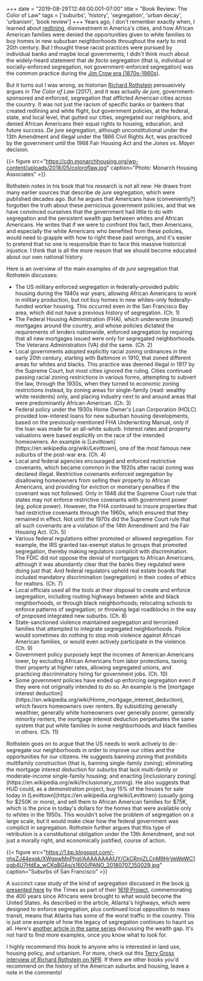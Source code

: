 +++
date = "2019-08-29T12:46:00.001-07:00"
title = "Book Review: The Color of Law"
tags = ['suburbs', 'history', 'segregation', 'urban decay', 'urbanism', 'book review']
+++
Years ago, I don't remember exactly when, I learned about [redlining](https://en.wikipedia.org/wiki/Redlining), disinvestment in America's cities, and how African American families were denied the opportunities given to white families to buy homes in new suburban neighborhoods throughout the early to mid 20th century.  But I thought these racist practices were pursued by individual banks and maybe local governments; I didn't think much about the widely-heard statement that *de facto* segregation (that is, individual or socially-enforced segregation, not government-enforced segregation) was the common practice during the [Jim Crow era (1870s-1960s)](https://en.wikipedia.org/wiki/Jim_Crow_laws). 

But it turns out I was wrong, as historian [Richard Rothstein](https://en.wikipedia.org/wiki/Richard_Rothstein) persuasively argues in *The Color of Law* (2017), and it was actually *de jure*, government-sponsored and enforced, segregation that afflicted American cities across the country.  It was not just the racism of specific banks or bankers that created redlining and white flight, but government policies, at the federal, state, and local level, that gutted our cities, segregated our neighbors, and denied African Americans their equal rights to housing, education, and future success.  *De jure* segregation, although unconstitutional under the 13th Amendment and illegal under the 1866 Civil Rights Act, was practiced by the government until the 1968 Fair Housing Act and the *Jones vs. Mayer* decision.

{{< figure src="https://cdn.monarchhousing.org/wp-content/uploads/2018/05/coloroflaw.jpg" caption="Photo: Monarch Housing Associates" >}}

Rothstein notes in his book that his research is not all new:  He draws from many earlier sources that describe *de jure* segregation, which were published decades ago.  But he argues that Americans have (conveniently?) forgotten the truth about these pernicious government policies, and that we have convinced ourselves that the government had little to do with segregation and the persistent wealth gap between whites and African Americans.  He writes that if we were to confront this fact, then Americans, and especially the white Americans who benefited from these policies, would need to grapple with how to right these past wrongs, and it's easier to pretend that no one is responsible than to face this massive historical injustice.  I think that is all the more reason that we should become educated about our own national history.

Here is an overview of the main examples of *de jure* segregation that Rothstein discusses:

<ul style="text-align: left;"><li>The US military enforced segregation in federally-provided public housing during the 1940s war years, allowing African Americans to work in military production, but not buy homes in new whites-only federally-funded worker housing.  This occurred even in the San Francisco Bay area, which did not have a previous history of segregation. (Ch. 1)</li><li>The Federal Housing Administration (FHA), which underwrote (insured) mortgages around the country, and whose policies dictated the requirements of lenders nationwide, enforced segregation by requiring that all new mortgages issued were only for segregated neighborhoods.  The Veterans Administration (VA) did the same. (Ch. 2)</li><li>Local governments adopted explicitly racial zoning ordinances in the early 20th century, starting with Baltimore in 1910, that zoned different areas for whites and blacks.  This practice was deemed illegal in 1917 by the Supreme Court, but most cities ignored the ruling.  Cities continued passing racial zoning restrictions in various forms, attempting to subvert the law, through the 1930s, when they turned to economic zoning restrictions instead, by zoning areas for single-family (read: wealthy white residents) only, and placing industry next to and around areas that were predominantly African-American. (Ch. 3)</li><li>Federal policy under the 1930s Home Owner's Loan Corporation (HOLC) provided low-interest loans for new suburban housing developments, based on the previously-mentioned FHA Underwriting Manual, only if the loan was made for an all-white suburb.  Interest rates and property valuations were based explicitly on the race of the intended homeowners.  An example is [Levittown](https://en.wikipedia.org/wiki/Levittown), one of the most famous new suburbs of the post-war era. (Ch. 4)</li><li>Local and federal agencies encouraged and enforced restrictive covenants, which became common in the 1920s after racial zoning was declared illegal.  Restrictive covenants enforced segregation by disallowing homeowners from selling their property to African Americans, and providing for eviction or monetary penalties if the covenant was not followed.  Only in 1948 did the Supreme Court rule that states may not enforce restrictive covenants with government power (eg, police power).  However, the FHA continued to insure properties that had restrictive covenants through the 1960s, which ensured that they remained in effect.  Not until the 1970s did the Supreme Court rule that all such covenants are a violation of the 14th Amendment and the Fair Housing Act. (Ch. 5)</li><li>Various federal regulations either promoted or allowed segregation.  For example, the IRS granted tax-exempt status to groups that promoted segregation, thereby making regulators complicit with discrimination.  The FDIC did not oppose the denial of mortgages to African Americans, although it was abundantly clear that the banks they regulated were doing just that.  And federal regulators upheld real estate boards that included mandatory discrimination (segregation) in their codes of ethics for realtors. (Ch. 7)</li><li>Local officials used all the tools at their disposal to create and enforce segregation, including routing highways between white and black neighborhoods, or through black neighborhoods; relocating schools to enforce patterns of segregation; or throwing legal roadblocks in the way of proposed integrated new suburbs. (Ch. 8)</li><li>State-sanctioned violence maintained segregation and terrorized families that attempted to integrate segregated neighborhoods.  Police would sometimes do nothing to stop mob violence against African American families, or would even actively participate in the violence. (Ch. 9)</li><li>Government policy purposely kept the incomes of American Americans lower, by excluding African Americans from labor protections, taxing their property at higher rates, allowing segregated unions, and practicing discriminatory hiring for government jobs. (Ch. 10)</li><li>Some government policies have ended up enforcing segregation even if they were not originally intended to do so.  An example is the [mortgage interest deduction](https://en.wikipedia.org/wiki/Home_mortgage_interest_deduction), which favors homeowners over renters.  By subsidizing generally wealthier, generally white homeowners over generally poorer, generally minority renters, the mortgage interest deduction perpetuates the same system that put white families in some neighborhoods and black families in others. (Ch. 11)</li></ul>Rothstein goes on to argue that the US needs to work actively to de-segregate our neighborhoods in order to improve our cities and the opportunities for our citizens.  He suggests banning zoning that prohibits multifamily construction (that is, banning single-family zoning); eliminating the mortgage interest deduction for suburbs that lack multi-family or moderate-income single-family housing; and enacting [inclusionary zoning](https://en.wikipedia.org/wiki/Inclusionary_zoning).  He also suggests that HUD could, as a demonstration project, buy 15% of the houses for sale today in [Levittown](https://en.wikipedia.org/wiki/Levittown) (usually going for $250K or more), and sell them to African American families for $75K, which is the price in today's dollars for the homes that were available only to whites in the 1950s.  This wouldn't solve the problem of segregation on a large scale, but it would make clear how the federal government was complicit in segregation.  Rothstein further argues that this type of retribution is a constitutional obligation under the 13th Amendment, and not just a morally right, and economically justified, course of action.

{{< figure src="https://1.bp.blogspot.com/-nhsZJ44exqk/XWgpwMnPhgI/AAAAAAAAfJY/CkCRmjZLCnM9HrVeWeWC1ogb4U7HdEa_wCKgBGAs/s1600/PANO_20180707_150029.jpg" caption="Suburbs of San Francisco" >}}

A succinct case study of the kind of segregation discussed in the book [is presented here](https://www.nytimes.com/interactive/2019/08/14/magazine/traffic-atlanta-segregation.html) by the Times as part of their [1619 Project](https://www.nytimes.com/interactive/2019/08/14/magazine/1619-america-slavery.html), commemorating the 400 years since Africans were brought to what would become the United States.  As described in the article, Atlanta's highways, which were designed to enforce segregation, plus continued local opposition to mass transit, means that Atlanta has some of the worst traffic in the country.   This is just one example of how the legacy of segregation continues to haunt us all.  Here's [another article in the same series](https://www.nytimes.com/interactive/2019/08/14/magazine/racial-wealth-gap.html) discussing the wealth gap.  It's not hard to find more examples, once you know what to look for.

I highly recommend this book to anyone who is interested in land use, housing policy, and urbanism.  For more, check out this [Terry Gross interview of Richard Rothstein on NPR](https://www.npr.org/2017/05/03/526655831/a-forgotten-history-of-how-the-u-s-government-segregated-america).  If there are other books you'd recommend on the history of the American suburbs and housing, leave a note in the comments!
